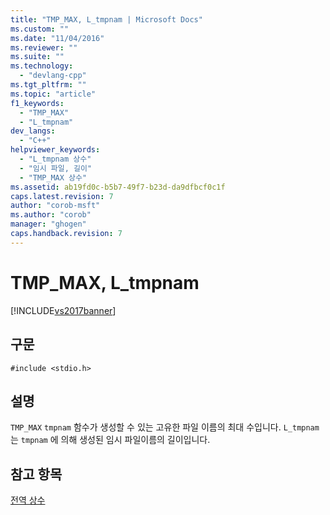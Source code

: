 ```yaml
---
title: "TMP_MAX, L_tmpnam | Microsoft Docs"
ms.custom: ""
ms.date: "11/04/2016"
ms.reviewer: ""
ms.suite: ""
ms.technology: 
  - "devlang-cpp"
ms.tgt_pltfrm: ""
ms.topic: "article"
f1_keywords: 
  - "TMP_MAX"
  - "L_tmpnam"
dev_langs: 
  - "C++"
helpviewer_keywords: 
  - "L_tmpnam 상수"
  - "임시 파일, 길이"
  - "TMP_MAX 상수"
ms.assetid: ab19fd0c-b5b7-49f7-b23d-da9dfbcf0c1f
caps.latest.revision: 7
author: "corob-msft"
ms.author: "corob"
manager: "ghogen"
caps.handback.revision: 7
---
```

# TMP_MAX, L_tmpnam
[!INCLUDE[vs2017banner](../assembler/inline/includes/vs2017banner.md)]

## 구문  
  
```  
#include <stdio.h>  
```  
  
## 설명  
 `TMP_MAX` `tmpnam` 함수가 생성할 수 있는 고유한 파일 이름의 최대 수입니다.  `L_tmpnam` 는 `tmpnam` 에 의해 생성된 임시 파일이름의 길이입니다.  
  
## 참고 항목  
 [전역 상수](../c-runtime-library/global-constants.md)